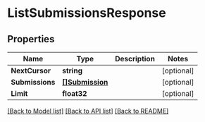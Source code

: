 # ListSubmissionsResponse

## Properties
Name | Type | Description | Notes
------------ | ------------- | ------------- | -------------
**NextCursor** | **string** |  | [optional] 
**Submissions** | [**[]Submission**](submission.md) |  | [optional] 
**Limit** | **float32** |  | [optional] 

[[Back to Model list]](../README.md#documentation-for-models) [[Back to API list]](../README.md#documentation-for-api-endpoints) [[Back to README]](../README.md)


